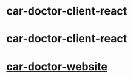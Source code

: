 # car-doctor-client-react
# car-doctor-client-react
# [car-doctor-website](https://car-doctor-3fa93.web.app/)